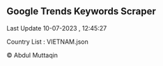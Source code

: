 

## Google Trends Keywords Scraper 
 
Last Update 10-07-2023 , 12:45:27

Country List :
VIETNAM.json



© Abdul Muttaqin 
